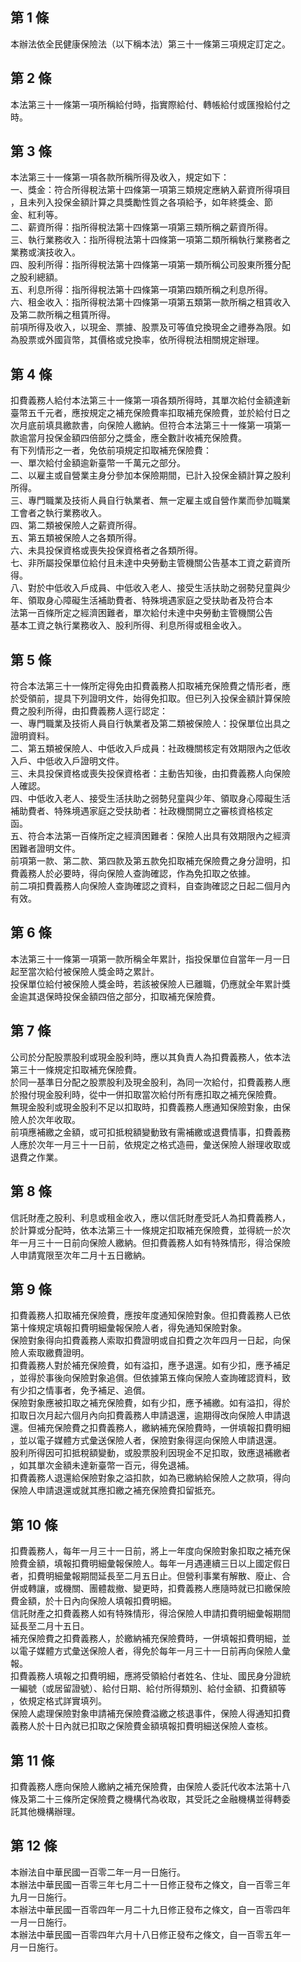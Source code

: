 第 1 條
-------
本辦法依全民健康保險法（以下稱本法）第三十一條第三項規定訂定之。

第 2 條
-------
本法第三十一條第一項所稱給付時，指實際給付、轉帳給付或匯撥給付之  
時。

第 3 條
-------
本法第三十一條第一項各款所稱所得及收入，規定如下：  
一、獎金：符合所得稅法第十四條第一項第三類規定應納入薪資所得項目  
    ，且未列入投保金額計算之具獎勵性質之各項給予，如年終獎金、節  
    金、紅利等。  
二、薪資所得：指所得稅法第十四條第一項第三類所稱之薪資所得。  
三、執行業務收入：指所得稅法第十四條第一項第二類所稱執行業務者之  
    業務或演技收入。  
四、股利所得：指所得稅法第十四條第一項第一類所稱公司股東所獲分配  
    之股利總額。  
五、利息所得：指所得稅法第十四條第一項第四類所稱之利息所得。  
六、租金收入：指所得稅法第十四條第一項第五類第一款所稱之租賃收入  
    及第二款所稱之租賃所得。  
前項所得及收入，以現金、票據、股票及可等值兌換現金之禮券為限。如  
為股票或外國貨幣，其價格或兌換率，依所得稅法相關規定辦理。

第 4 條
-------
扣費義務人給付本法第三十一條第一項各類所得時，其單次給付金額達新  
臺幣五千元者，應按規定之補充保險費率扣取補充保險費，並於給付日之  
次月底前填具繳款書，向保險人繳納。但符合本法第三十一條第一項第一  
款逾當月投保金額四倍部分之獎金，應全數計收補充保險費。  
有下列情形之一者，免依前項規定扣取補充保險費：  
一、單次給付金額逾新臺幣一千萬元之部分。  
二、以雇主或自營業主身分參加本保險期間，已計入投保金額計算之股利  
    所得。  
三、專門職業及技術人員自行執業者、無一定雇主或自營作業而參加職業  
    工會者之執行業務收入。  
四、第二類被保險人之薪資所得。  
五、第五類被保險人之各類所得。  
六、未具投保資格或喪失投保資格者之各類所得。  
七、非所屬投保單位給付且未達中央勞動主管機關公告基本工資之薪資所  
    得。  
八、對於中低收入戶成員、中低收入老人、接受生活扶助之弱勢兒童與少  
    年、領取身心障礙生活補助費者、特殊境遇家庭之受扶助者及符合本  
    法第一百條所定之經濟困難者，單次給付未達中央勞動主管機關公告  
    基本工資之執行業務收入、股利所得、利息所得或租金收入。

第 5 條
-------
符合本法第三十一條所定得免由扣費義務人扣取補充保險費之情形者，應  
於受領前，提具下列證明文件，始得免扣取。但已列入投保金額計算保險  
費之股利所得，由扣費義務人逕行認定：  
一、專門職業及技術人員自行執業者及第二類被保險人：投保單位出具之  
    證明資料。  
二、第五類被保險人、中低收入戶成員：社政機關核定有效期限內之低收  
    入戶、中低收入戶證明文件。  
三、未具投保資格或喪失投保資格者：主動告知後，由扣費義務人向保險  
    人確認。  
四、中低收入老人、接受生活扶助之弱勢兒童與少年、領取身心障礙生活  
    補助費者、特殊境遇家庭之受扶助者：社政機關開立之審核資格核定  
    函。  
五、符合本法第一百條所定之經濟困難者：保險人出具有效期限內之經濟  
    困難者證明文件。  
前項第一款、第二款、第四款及第五款免扣取補充保險費之身分證明，扣  
費義務人於必要時，得向保險人查詢確認，作為免扣取之依據。  
前二項扣費義務人向保險人查詢確認之資料，自查詢確認之日起二個月內  
有效。

第 6 條
-------
本法第三十一條第一項第一款所稱全年累計，指投保單位自當年一月一日  
起至當次給付被保險人獎金時之累計。  
投保單位給付被保險人獎金時，若該被保險人已離職，仍應就全年累計獎  
金逾其退保時投保金額四倍之部分，扣取補充保險費。

第 7 條
-------
公司於分配股票股利或現金股利時，應以其負責人為扣費義務人，依本法  
第三十一條規定扣取補充保險費。  
於同一基準日分配之股票股利及現金股利，為同一次給付，扣費義務人應  
於撥付現金股利時，從中一併扣取當次給付所有應扣取之補充保險費。  
無現金股利或現金股利不足以扣取時，扣費義務人應通知保險對象，由保  
險人於次年收取。  
前項應補繳之金額，或可扣抵稅額變動致有需補繳或退費情事，扣費義務  
人應於次年一月三十一日前，依規定之格式造冊，彙送保險人辦理收取或  
退費之作業。

第 8 條
-------
信託財產之股利、利息或租金收入，應以信託財產受託人為扣費義務人，  
於計算或分配時，依本法第三十一條規定扣取補充保險費，並得統一於次  
年一月三十一日前向保險人繳納。但扣費義務人如有特殊情形，得洽保險  
人申請寬限至次年二月十五日繳納。

第 9 條
-------
扣費義務人扣取補充保險費，應按年度通知保險對象。但扣費義務人已依  
第十條規定填報扣費明細彙報保險人者，得免通知保險對象。  
保險對象得向扣費義務人索取扣費證明或自扣費之次年四月一日起，向保  
險人索取繳費證明。  
扣費義務人對於補充保險費，如有溢扣，應予退還。如有少扣，應予補足  
，並得於事後向保險對象追償。但依據第五條向保險人查詢確認資料，致  
有少扣之情事者，免予補足、追償。  
保險對象應被扣取之補充保險費，如有少扣，應予補繳。如有溢扣，得於  
扣取日次月起六個月內向扣費義務人申請退還，逾期得改向保險人申請退  
還。但補充保險費之扣費義務人，繳納補充保險費時，一併填報扣費明細  
，並以電子媒體方式彙送保險人者，保險對象得逕向保險人申請退還。  
股利所得因可扣抵稅額變動，或股票股利因現金不足扣取，致應退補繳者  
，如其單次金額未達新臺幣一百元，得免退補。  
扣費義務人退還給保險對象之溢扣款，如為已繳納給保險人之款項，得向  
保險人申請退還或就其應扣繳之補充保險費扣留抵充。

第 10 條
--------
扣費義務人，每年一月三十一日前，將上一年度向保險對象扣取之補充保  
險費金額，填報扣費明細彙報保險人。每年一月遇連續三日以上國定假日  
者，扣費明細彙報期間延長至二月五日止。但營利事業有解散、廢止、合  
併或轉讓，或機關、團體裁撤、變更時，扣費義務人應隨時就已扣繳保險  
費金額，於十日內向保險人填報扣費明細。  
信託財產之扣費義務人如有特殊情形，得洽保險人申請扣費明細彙報期間  
延長至二月十五日。  
補充保險費之扣費義務人，於繳納補充保險費時，一併填報扣費明細，並  
以電子媒體方式彙送保險人者，得免於每年一月三十一日前再向保險人彙  
報。  
扣費義務人填報之扣費明細，應將受領給付者姓名、住址、國民身分證統  
一編號（或居留證號）、給付日期、給付所得類別、給付金額、扣費額等  
，依規定格式詳實填列。  
保險人處理保險對象申請補充保險費溢繳之核退事件，保險人得通知扣費  
義務人於十日內就已扣取之保險費金額填報扣費明細送保險人查核。

第 11 條
--------
扣費義務人應向保險人繳納之補充保險費，由保險人委託代收本法第十八  
條及第二十三條所定保險費之機構代為收取，其受託之金融機構並得轉委  
託其他機構辦理。

第 12 條
--------
本辦法自中華民國一百零二年一月一日施行。  
本辦法中華民國一百零三年七月二十一日修正發布之條文，自一百零三年  
九月一日施行。  
本辦法中華民國一百零四年一月二十九日修正發布之條文，自一百零四年  
一月一日施行。  
本辦法中華民國一百零四年六月十八日修正發布之條文，自一百零五年一  
月一日施行。

